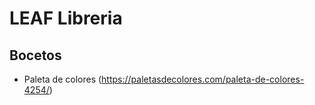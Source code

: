 # LEAF Libreria

## Bocetos
* Paleta de colores
(https://paletasdecolores.com/paleta-de-colores-4254/)